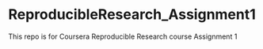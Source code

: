 # ReproducibleResearch_Assignment1
This repo is for Coursera Reproducible Research course Assignment 1

